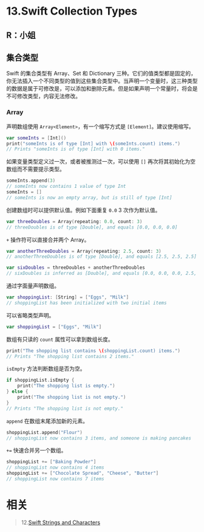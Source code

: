 # 13.Swift Collection Types

## R：小姐

## 集合类型

Swift 的集合类型有 Array、Set 和 Dictionary 三种。它们的值类型都是固定的，你无法插入一个不同类型的值到这些集合类型中。当声明一个变量时，这三种类型的数据是属于可修改是，可以添加和删除元素。但是如果声明一个常量时，将会是不可修改类型，内容无法修改。

### Array

声明数组使用 `Array<Element>`，有一个缩写方式是 `[Element]`。建议使用缩写。

```swift
var someInts = [Int]()
print("someInts is of type [Int] with \(someInts.count) items.")
// Prints "someInts is of type [Int] with 0 items."
```

如果变量类型定义过一次，或者被推测过一次，可以使用 `[]` 再次将其初始化为空数组而不需要提示类型。

```swift
someInts.append(3)
// someInts now contains 1 value of type Int
someInts = []
// someInts is now an empty array, but is still of type [Int]
```

创建数组时可以提供默认值。例如下面重复 `0.0` 3 次作为默认值。

```swift
var threeDoubles = Array(repeating: 0.0, count: 3)
// threeDoubles is of type [Double], and equals [0.0, 0.0, 0.0]
```

`+` 操作符可以直接合并两个 Array。

```swift
var anotherThreeDoubles = Array(repeating: 2.5, count: 3)
// anotherThreeDoubles is of type [Double], and equals [2.5, 2.5, 2.5]

var sixDoubles = threeDoubles + anotherThreeDoubles
// sixDoubles is inferred as [Double], and equals [0.0, 0.0, 0.0, 2.5, 2.5, 2.5]
```

通过字面量声明数组。

```swift
var shoppingList: [String] = ["Eggs", "Milk"]
// shoppingList has been initialized with two initial items
```

可以省略类型声明。

```swift
var shoppingList = ["Eggs", "Milk"]
```

数组有只读的 `count` 属性可以拿到数组长度。

```swift
print("The shopping list contains \(shoppingList.count) items.")
// Prints "The shopping list contains 2 items."
```

`isEmpty` 方法判断数组是否为空。

```swift
if shoppingList.isEmpty {
    print("The shopping list is empty.")
} else {
    print("The shopping list is not empty.")
}
// Prints "The shopping list is not empty."
```

`append` 在数组末尾添加新的元素。

```swift
shoppingList.append("Flour")
// shoppingList now contains 3 items, and someone is making pancakes
```

`+=` 快速合并另一个数组。

```swift
shoppingList += ["Baking Powder"]
// shoppingList now contains 4 items
shoppingList += ["Chocolate Spread", "Cheese", "Butter"]
// shoppingList now contains 7 items
```

# 相关

> 12.[Swift Strings and Characters](https://github.com/zfanli/notes/blob/master/swift/12.StringsAndCharacters.md)
